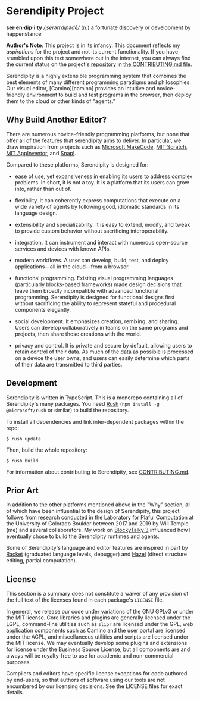 # Serendipity Project

**ser·en·dip·i·ty**
_/ˌserənˈdipədē/_ (n.)
a fortunate discovery or development by happenstance

__Author's Note__: This project is in its infancy. This document reflects my
_aspirations_ for the project and not its current functionality. If you have
stumbled upon this text somewhere out in the internet, you can always find the
current status on the project's [repository][repo] in
[the CONTRIBUTING.md file][contributing].

Serendipity is a highly extensible programming system that combines the best
elements of many different programming paradigms and philosophies. Our visual
editor, [Camino][camino] provides an intuitive and novice-friendly environment
to build and test programs in the browser, then deploy them to the cloud or
other kinds of "agents."

## Why Build Another Editor?

There are numerous novice-friendly programming platforms, but none that offer
all of the features that serendipity aims to deliver. In particular, we draw
inspiration from projects such as [Microsoft MakeCode][makecode],
[MIT Scratch][scratch], [MIT AppInventor][ai2], and [Snap!][snap].

Compared to these platforms, Serendipity is designed for:

- ease of use, yet expansiveness in enabling its users to address complex
  problems. In short, it is not a toy. It is a platform that its users can grow
  into, rather than out of.

- flexibility. It can coherently express computations that execute on a wide
  variety of agents by following good, idiomatic standards in its language
  design.

- extensibility and specializability. It is easy to extend, modify, and tweak
  to provide custom behavior without sacrificing interoperability.

- integration. It can instrument and interact with numerous open-source
  services and devices with known APIs.

- modern workflows. A user can develop, build, test, and deploy
  applications&mdash;all in the cloud&mdash;from a browser.

- functional programming. Existing visual programming languages (particularly
  blocks-based frameworks) made design decisions that leave them broadly
  incompatible with advanced functional programming. Serendipity is designed
  for functional designs first without sacrificing the ability to represent
  stateful and procedural components elegantly.

- social development. It emphasizes creation, remixing, and sharing. Users
  can develop collaboratively in teams on the same programs and projects, then
  share those creations with the world.

- privacy and control. It is private and secure by default, allowing users to
  retain control of their data. As much of the data as possible is processed on
  a device the user owns, and users can easily determine which parts of their
  data are transmitted to third parties.

## Development

Serendipity is written in TypeScript. This is a monorepo containing all of
Serendipity's many packages. You need [Rush](https://rushjs.io)
(`npm install -g @microsoft/rush` or similar) to build the repository.

To install all dependencies and link inter-dependent packages within the repo:

```
$ rush update
```

Then, build the whole repository:

```
$ rush build
```

For information about contributing to Serendipity, see
[CONTRIBUTING.md][contributing].

## Prior Art

In addition to the other platforms mentioned above in the "Why" section, all of
which have been influential to the design of Serendipity, this project follows
from research conducted in the Laboratory for Plaful Computation at the
University of Colorado Boulder between 2017 and 2019 by Will Temple (me) and
several collaborators. My work on [BlockyTalky 3][bt3] influenced how I
eventually chose to build the Serendipity runtimes and agents.

Some of Serendipity's language and editor features are inspired in part by
[Racket][racket] (graduated language levels, debugger) and [Hazel][hazel]
(direct structure editing, partial computation).

## License

This section is a summary does not constitute a waiver of any provision
of the full text of the licenses found in each package's `LICENSE` file.

In general, we release our code under variations of the GNU GPLv3 or under the
MIT license. Core libraries and plugins are generally licensed under the LGPL,
command-line utilities such as `slipr` are licensed under the GPL, web
application components such as Camino and the user portal are licensed under
the AGPL, and miscellaneous utilities and scripts are licensed under the MIT
license. We may eventually develop some plugins and extensions for license
under the Business Source License, but all components are and always will be
royalty-free to use for academic and non-commercial purposes.

Compilers and editors have specific license exceptions for code authored by
end-users, so that authors of software using our tools are not encumbered by
our licensing decisions. See the LICENSE files for exact details.

[//]: # (Internal Links)
[contributing]: https://github.com/willmtemple/serendipity/tree/master/CONTRIBUTING.md
[design]: https://github.com/willmtemple/serendipity/tree/master/DESIGN.md
[repo]: https://github.com/willmtemple/serendipity

[//]: # (External Projects)
[bt3]: https://playfulcomputation.group/blockytalky
[makecode]: https://www.microsoft.com/makecode
[ai2]: https://appinventor.mit.edu/
[scratch]: https://scratch.mit.edu/
[snap]: https://snap.berkeley.edu/
[racket]: https://racket-lang.org
[hazel]: https://hazel.org

